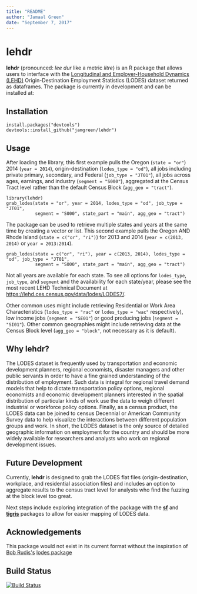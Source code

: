 ```yaml
---
title: "README"
author: "Jamaal Green"
date: "September 7, 2017"
---
```


# lehdr

**lehdr** (pronounced: _lee dur_ like a metric _litre_) is an R package that allows users to interface with the [Longitudinal and Employer-Household Dynamics (LEHD)](https://lehd.ces.census.gov/) Origin-Destination Employment Statistics (LODES) dataset returned as dataframes. The package is currently in development and can be installed at:

## Installation

```{r}
install.packages("devtools")
devtools::install_github("jamgreen/lehdr")
```

## Usage

After loading the library, this first example pulls the Oregon (`state = "or"`) 2014 (`year = 2014`), origin-destination (`lodes_type = "od"`), all jobs including private primary, secondary, and Federal (`job_type = "JT01"`), all jobs across ages, earnings, and industry (`segment = "S000"`), aggregated at the Census Tract level rather than the default Census Block (`agg_geo = "tract"`).

```{r usage 1}
library(lehdr)
grab_lodes(state = "or", year = 2014, lodes_type = "od", job_type = "JT01", 
           segment = "S000", state_part = "main", agg_geo = "tract")
```

The package can be used to retrieve multiple states and years at the same time by creating a vector or list. This second example pulls the Oregon AND Rhode Island (`state = c("or", "ri")`) for 2013 and 2014 (`year = c(2013, 2014)` or `year = 2013:2014`).

```{r usage2}           
grab_lodes(state = c("or", "ri"), year = c(2013, 2014), lodes_type = "od", job_type = "JT01", 
           segment = "S000", state_part = "main", agg_geo = "tract")           
```

Not all years are available for each state. To see all options for `lodes_type`, `job_type`, and `segment` and the availability for each state/year, please see the most recent LEHD Technical Document at https://lehd.ces.census.gov/data/lodes/LODES7/.

Other common uses might include retrieving Residential or Work Area Characteristics (`lodes_type = "rac"` or `lodes_type = "wac"` respectively), low income jobs (`segment = "SE01"`) or good producing jobs (`segment = "SI01"`). Other common geographies might include retrieving data at the Census Block level (`agg_geo = "block"`, not necessary as it is default).

## Why lehdr?

The LODES dataset is frequently used by transportation and economic development planners, regional economists, disaster managers and other public servants in order to have a fine grained understanding of the distribution of employment. Such data is integral for regional travel demand models that help to dictate transportation policy options, regional economists and economic development planners interested in the spatial distribution of particular kinds of work use the data to weigh different industrial or workforce policy options. Finally, as a census product, the LODES data can be joined to census Decennial or American Community Survey data to help visualize the interactions between different population groups and work. In short, the LODES dataset is the only source of detailed geographic information on employment for the country and should be more widely available for researchers and analysts who work on regional development issues. 

## Future Development

Currently, **lehdr** is designed to grab the LODES flat files (origin-destination, workplace, and residential association files) and includes an option to aggregate results to the census tract level for analysts who find the fuzzing at the block level too great. 

Next steps include exploring integration of the package with the [**sf**](https://cran.r-project.org/web/packages/sf/index.html) and [**tigris**](https://cran.r-project.org/web/packages/tigris/index.html) packages to allow for easier mapping of LODES data. 

## Acknowledgements

This package would not exist in its current format without the inspiration of [Bob Rudis's](https://rud.is/b/) [lodes package](https://github.com/hrbrmstr/lodes)

## Build Status

[![Build Status](https://travis-ci.org/jamgreen/lehdr.svg?branch=master)](https://travis-ci.org/jamgreen/lehdr)